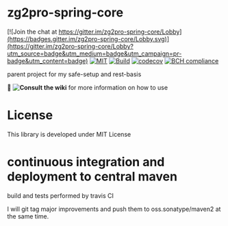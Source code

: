 # zg2pro-spring-core

[![Join the chat at https://gitter.im/zg2pro-spring-core/Lobby](https://badges.gitter.im/zg2pro-spring-core/Lobby.svg)](https://gitter.im/zg2pro-spring-core/Lobby?utm_source=badge&utm_medium=badge&utm_campaign=pr-badge&utm_content=badge)
[![MIT](https://img.shields.io/npm/l/inferno.svg?style=flat-square)](https://github.com/zg2pro/zg2pro-spring-core/blob/master/LICENSE.md)
[![Build](https://travis-ci.org/zg2pro/zg2pro-spring-core.svg?branch=master)](https://travis-ci.org/zg2pro/zg2pro-spring-core)
[![codecov](https://codecov.io/gh/zg2pro/zg2pro-spring-core/branch/master/graph/badge.svg)](https://codecov.io/gh/zg2pro/zg2pro-spring-core/branch/master)
[![BCH compliance](https://bettercodehub.com/edge/badge/zg2pro/zg2pro-spring-core?branch=master)](https://bettercodehub.com/)

parent project for my safe-setup and rest-basis

:book: __![Consult the wiki](https://github.com/zg2pro/zg2pro-spring-core/wiki)__ for more information on how to use

# License

This library is developed under MIT License

# continuous integration and deployment to central maven

build and tests performed by travis CI

I will git tag major improvements and push them to oss.sonatype/maven2 at the same time.


